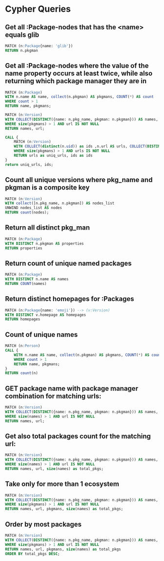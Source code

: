 # Cypher Queries

## Get all :Package-nodes that has the \<name> equals glib

```sql
MATCH (n:Package{name: 'glib'})
RETURN n.pkgman
```

## Get all :Package-nodes where the value of the name property occurs at least twice, while also returning which package manager they are in

```sql
MATCH (n:Package)
WITH n.name AS name, collect(n.pkgman) AS pkgmans, COUNT(*) AS count
WHERE count > 1
RETURN name, pkgmans;
```

```sql
MATCH (n:Version)
WITH COLLECT(DISTINCT({name: n.pkg_name, pkgman: n.pkgman})) AS names, n.url AS url, COLLECT(DISTINCT(n.pkgman)) AS pkgmans
WHERE size(pkgmans) > 1 AND url IS NOT NULL
RETURN names, url;
```

```sql
CALL {
    MATCH (n:Version)
    WITH COLLECT(distinct(n.uid)) as ids ,n.url AS urls, COLLECT(DISTINCT(n.pkgman)) AS pkgmans
    WHERE size(pkgmans) > 1 AND urls IS NOT NULL
    RETURN urls as uniq_urls, ids as ids
}
return uniq_urls, ids;
```

## Count all unique versions where pkg_name and pkgman is a composite key

```sql
MATCH (n:Version)
WITH collect([n.pkg_name, n.pkgman]) AS nodes_list
UNWIND nodes_list AS nodes
RETURN count(nodes);
```

## Return all distinct pkg_man

```sql
MATCH (n:Package)
WITH DISTINCT n.pkgman AS properties
RETURN properties
```

## Return count of unique named packages

```sql
MATCH (n:Package)
WITH DISTINCT n.name AS names
RETURN COUNT(names)
```

## Return distinct homepages for :Packages

```sql
MATCH (n:Package{name: 'emoji'}) --> (v:Version)
WITH DISTINCT v.homepage AS homepages
RETURN homepages
```

## Count of unique names

```sql
MATCH (n:Person)
CALL {
    WITH n.name AS name, collect(n.pkgman) AS pkgmans, COUNT(*) AS count
    WHERE count > 1
    RETURN name, pkgmans;
}
RETURN count(n)
```

## GET package name with package manager combination for matching urls:

```sql
MATCH (n:Version)
WITH COLLECT(DISTINCT({name: n.pkg_name, pkgman: n.pkgman})) AS names, n.url AS url
WHERE size(names) > 1 AND url IS NOT NULL
RETURN names, url;
```

## Get also total packages count for the matching url:

```sql
MATCH (n:Version)
WITH COLLECT(DISTINCT({name: n.pkg_name, pkgman: n.pkgman})) AS names, n.url AS url
WHERE size(names) > 1 AND url IS NOT NULL
RETURN names, url, size(names) as total_pkgs;
```

## Take only for more than 1 ecosystem

```sql
MATCH (n:Version)
WITH COLLECT(DISTINCT({name: n.pkg_name, pkgman: n.pkgman})) AS names, n.url AS url, COLLECT(DISTINCT(n.pkgman)) AS pkgmans
WHERE size(pkgmans) > 1 AND url IS NOT NULL
RETURN names, url, pkgmans, size(names) as total_pkgs;
```

## Order by most packages

```sql
MATCH (n:Version)
WITH COLLECT(DISTINCT({name: n.pkg_name, pkgman: n.pkgman})) AS names, n.url AS url, COLLECT(DISTINCT(n.pkgman)) AS pkgmans
WHERE size(pkgmans) > 1 AND url IS NOT NULL
RETURN names, url, pkgmans, size(names) as total_pkgs
ORDER BY total_pkgs DESC;
```
